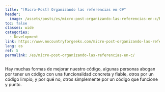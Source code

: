 ```yaml
---
title: "[Micro-Post] Organizando las referencias en C#"
header:
  image: /assets/posts/es/micro-post-organizando-las-referencias-en-c/header.jpg
toc: false
classes: wide
categories:
  - Development
link: https://www.nocountryforgeeks.com/micro-post-organizando-las-referencias-en-c/
lang: es
ref: 5
permalink: /es/micro-post-organizando-las-referencias-en-c/
---
```


Hay muchas formas de mejorar nuestro código, algunas personas abogan por tener un código con una funcionalidad concreta y fiable, otros por un código limpio, y por qué no, otros simplemente por un código que funcione y punto.
